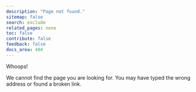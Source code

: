 ```yaml
---
description: "Page not found."
sitemap: false
search: exclude
related_pages: none
toc: false
contribute: false
feedback: false
docs_area: 404
---  
```


<div class="page-not-found">
  <p id="page-not-found-heading">Whoops!</p>

  <p id="page-not-found-body">We cannot find the page you are looking for. You may have typed the wrong address or found a broken link.</p>
</div>
